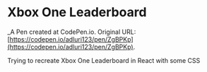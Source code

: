 # Xbox One Leaderboard
 _A Pen created at CodePen.io. Original URL: [https://codepen.io/adluri123/pen/ZgBPKp](https://codepen.io/adluri123/pen/ZgBPKp).

 Trying to recreate Xbox One Leaderboard  in React with some CSS